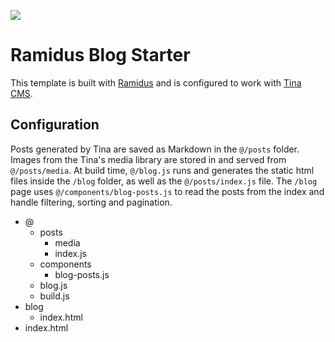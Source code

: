 ![](https://avatars.githubusercontent.com/u/54718400?s=200&v=4)

# Ramidus Blog Starter

This template is built with [Ramidus](https://ardi.netlify.app/ramidus) and is configured to work with [Tina CMS](https://tina.io).

## Configuration

Posts generated by Tina are saved as Markdown in the `@/posts` folder. Images from the Tina's media library are stored in and served from `@/posts/media`. At build time, `@/blog.js` runs and generates the static html files inside the `/blog` folder, as well as the `@/posts/index.js` file. The `/blog` page uses `@/components/blog-posts.js` to read the posts from the index and handle filtering, sorting and pagination.

<div class="tree">

- <tree-icon icon="home">@</tree-icon>
  - <tree-icon icon="posts">posts</tree-icon>
    - <tree-icon icon="assets">media</tree-icon>
    - <tree-icon icon="js">index.js</tree-icon>
  - <tree-icon icon="components">components</tree-icon>
    - <tree-icon icon="js">blog-posts.js</tree-icon>
  - <tree-icon icon="js">blog.js</tree-icon>
  - <tree-icon icon="js">build.js</tree-icon>
- <tree-icon icon="posts">blog</tree-icon>
  - <tree-icon icon="html">index.html</tree-icon>
- <tree-icon icon="html">index.html</tree-icon>

</div>
